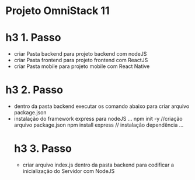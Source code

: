 # Projeto OmniStack 11

# h3 1. Passo

- criar Pasta backend para projeto backend com nodeJS
- criar Pasta frontend para projeto frontend com ReactJS
- criar Pasta mobile para projeto mobile com React Native

# h3 2. Passo

- dentro da pasta backend executar os comando abaixo para criar arquivo package.json
- instalação do framework express para nodeJS
  ...
  npm init -y //criação arquivo package.json
  npm install express // instalação dependência
  ...
  # h3 3. Passo
  - criar arquivo index.js dentro da pasta backend para codificar a inicialização do Servidor com NodeJS
